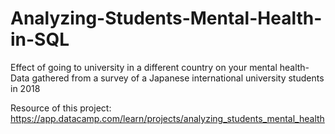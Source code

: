 # Analyzing-Students-Mental-Health-in-SQL
Effect of going to university in a different country on your mental health- Data gathered from a survey of a Japanese international university students in 2018 

Resource of this project: https://app.datacamp.com/learn/projects/analyzing_students_mental_health
